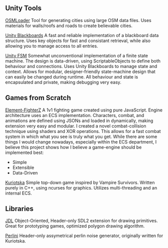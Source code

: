 ## Unity Tools
[OSMLoader](https://github.com/3rd-Party-Guy/OSMLoader)
Tool for generating cities using large OSM data files. Uses materials for walls/roofs and roads to create believable cities.

[Unity Blackboards](https://github.com/3rd-Party-Guy/Unity-Blackboards)
A fast and reliable implementation of a blackboard data structure. Uses key objects for fast and consistant retrieval, while also allowing you to manage access to all entries.

[Unity FSM](https://github.com/3rd-Party-Guy/Unity-FSM)
Somewhat unconventional implementation of a finite state machine. The design is data-driven, using ScriptableObjects to define both behaviour and connections.
Uses Unity Blackboards to manage state and context. Allows for modular, designer-friendly state-machine design that can easily be changed during runtime.
All behaviour and state is encapsulated and private, making debugging very easy. 

## Games from Scratch
[Element-FighterZ](https://github.com/3rd-Party-Guy/Element-Fighter)
A 1v1 fighting game created using pure JavaScript. Engine architecture uses an ECS implementation. Characters, combat, and animations are defined using JSONs and loaded in dynamically,
making extension very easy and modular. I created a novel combat-collision technique using shaders and XOR operations. This allows for a fast combat system in which what you see is truly what you get.
While there are some things I would change nowadays, especially within the ECS department, I believe this project shows how I believe a game-engine should be implemented best:
- Simple
- Extensible
- Data-Driven

[Kuriotska](https://github.com/3rd-Party-Guy/Kuriotska)
Simple top-down game inspired by Vampire Survivors. Written purely in C++, using ncurses for graphics. Utilizes multi-threading and an internal ECS.

## Libraries
[JDL](https://github.com/3rd-Party-Guy/JustDrawLib)
Object-Oriented, Header-only SDL2 extension for drawing primitives.
Great for prototyping games, optimized polygon drawing algorithm.

[Perlini](https://github.com/3rd-Party-Guy/Perlini)
Header-only assymetrical perlin noise generator, originally written for Kuriotska.
